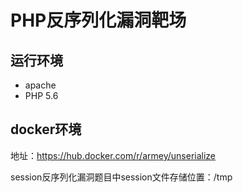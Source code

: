 # PHP反序列化漏洞靶场

## 运行环境
- apache
- PHP 5.6

## docker环境
地址：https://hub.docker.com/r/armey/unserialize

session反序列化漏洞题目中session文件存储位置：/tmp




